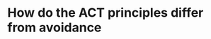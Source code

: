 # How do the ACT principles differ from avoidance

<!-- #Life -->

<!-- {BearID:F6F31430-51C2-4D4F-9EF8-6094424764F7-15756-00001303B3E278E4} -->
